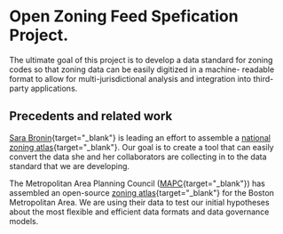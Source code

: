 # Open Zoning Feed Spefication Project.

The ultimate goal of this project is to develop a data standard for 
zoning codes so that zoning data can be easily digitized in a machine-
readable format to allow for multi-jurisdictional analysis and integration
into third-party applications.

## Precedents and related work

[Sara Bronin](https://aap.cornell.edu/people/sara-bronin){target="_blank"} is 
leading an effort to assemble a 
[national zoning atlas](https://www.zoningatlas.org/){target="_blank"}. Our goal
is to create a tool that can easily convert the data she and her collaborators 
are collecting in to the data standard that we are developing.

The Metropolitan Area Planning Council ([MAPC](https://www.mapc.org/){target="_blank"})
has assembled an open-source [zoning atlas](https://zoningatlas.mapc.org/){target="_blank"} 
for the Boston Metropolitan Area. We are using their data to test our initial 
hypotheses about the most flexible and efficient data formats and data governance models.